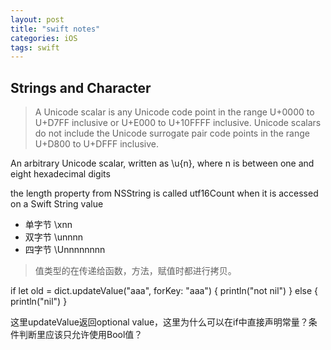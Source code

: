 ```yaml
---
layout: post
title: "swift notes"
categories: iOS
tags: swift
---
```


## Strings and Character

> A Unicode scalar is any Unicode code point in the range U+0000 to U+D7FF inclusive or U+E000 to U+10FFFF inclusive. Unicode scalars do not include the Unicode surrogate pair code points in the range U+D800 to U+DFFF inclusive.

An arbitrary Unicode scalar, written as \u{n}, where n is between one and eight hexadecimal digits

the length property from NSString is called utf16Count when it is accessed on a Swift String value
 
* 单字节 \xnn
* 双字节 \unnnn
* 四字节 \Unnnnnnnn

> 值类型的在传递给函数，方法，赋值时都进行拷贝。


if let old = dict.updateValue("aaa", forKey: "aaa") {
    println("not nil")
}
else {
    println("nil")
}

这里updateValue返回optional value，这里为什么可以在if中直接声明常量？条件判断里应该只允许使用Bool值？
